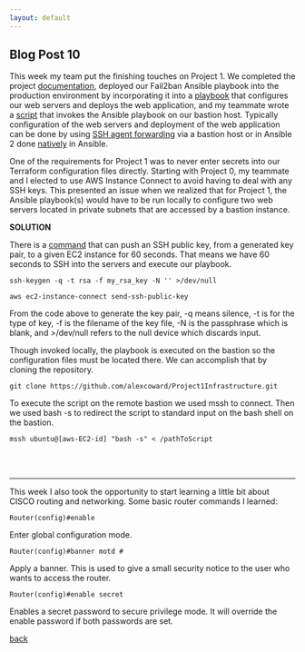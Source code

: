 ```yaml
---
layout: default
---
```


## Blog Post 10



This week my team put the finishing touches on Project 1. We completed the project [documentation](https://github.com/alexcoward/Project1/wiki), deployed our Fail2ban Ansible playbook into the production environment by incorporating it into a [playbook](https://github.com/alexcoward/Project1Infrastructure/blob/master/ansible/setup_all.yml) that configures our web servers and deploys the web application, and my teammate wrote a [script](https://github.com/alexcoward/Project1Infrastructure/blob/master/ansible/execute_playbook.sh) that invokes the Ansible playbook on our bastion host. Typically configuration of the web servers and deployment of the web application can be done by using [SSH agent forwarding](https://medium.com/@praneeth1691/running-ansible-with-ssh-agent-forwarding-957bcb14c95c) via a bastion host or in Ansible 2 done [natively](https://docs.ansible.com/ansible/latest/reference_appendices/faq.html#how-do-i-configure-a-jump-host-to-access-servers-that-i-have-no-direct-access-to) in Ansible. 

One of the requirements for Project 1 was to never enter secrets into our Terraform configuration files directly. Starting with Project 0, my teammate and I elected to use AWS Instance Connect to avoid having to deal with any SSH keys. This presented an issue when we realized that for Project 1, the Ansible playbook(s) would have to be run locally to configure two web servers located in private subnets that are accessed by a bastion instance. 

**SOLUTION**

There is a [command](https://docs.aws.amazon.com/cli/latest/reference/ec2-instance-connect/send-ssh-public-key.html) that can push an SSH public key, from a generated key pair, to a given EC2 instance for 60 seconds. That means we have 60 seconds to SSH into the servers and execute our playbook.

    ssh-keygen -q -t rsa -f my_rsa_key -N '' >/dev/null
    
    aws ec2-instance-connect send-ssh-public-key
    
From the code above to generate the key pair, -q means silence, -t is for the type of key, -f is the filename of the key file, -N is the passphrase which is blank, and >/dev/null refers to the null device which discards input. 

Though invoked locally, the playbook is executed on the bastion so the configuration files must be located there. We can accomplish that by cloning the repository.  

    git clone https://github.com/alexcoward/Project1Infrastructure.git
    
To execute the script on the remote bastion we used mssh to connect. Then we used bash -s to redirect the script to standard input on the bash shell on the bastion.

    mssh ubuntu@[aws-EC2-id] "bash -s" < /pathToScript

&nbsp;  
&nbsp;  
- - - -

This week I also took the opportunity to start learning a little bit about CISCO routing and networking. Some basic router commands I learned:

    Router(config)#enable
    
Enter global configuration mode.

    Router(config)#banner motd #
    
Apply a banner. This is used to give a small security notice to the user who wants to access the router.

    Router(config)#enable secret

Enables a secret password to secure privilege mode. It will override the enable password if both passwords are set.





[back](../blog.html)

